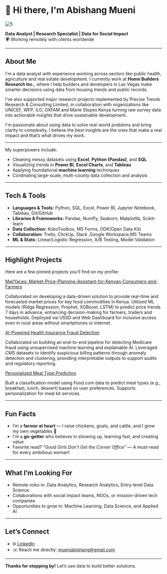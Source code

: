 # 👋 Hi there, I'm Abishang Mueni 

![5](https://github.com/user-attachments/assets/cdb4bca9-fb3c-4325-bb44-d86406d72b13)

 **Data Analyst | Research Specialist | Data for Social Impact**  
🌍 Working remotely with clients worldwide  

---

## About Me  
I'm a data analyst with experience working across sectors like public health, agriculture and real estate development. I currently work at **Home Builders Research Inc.**, where I help builders and developers in Las Vegas make smarter decisions using data from housing trends and public records.

I’ve also supported major research projects implemented by Precise Trends Research & Consulting Limited, in collaboration with organizations like UNICEF, WFP, ILO, OXFAM and Marie Stopes Kenya turning raw survey data into actionable insights that drive sustainable development..

I'm passionate about using data to solve real-world problems and bring clarity to complexity. I believe the best insights are the ones that make a real impact and that’s what drives my work.

---

My superpowers include:
- Cleaning messy datasets using **Excel**, **Python (Pandas)**, and **SQL**
- Visualizing trends in **Power BI**, **Excel Charts**, and **Tableau**
- Applying foundational **machine learning** techniques
- Cordinating large-scale, multi-county data collection and analysis

---

##  Tech & Tools

- **Languages & Tools:** Python, SQL, Excel, Power BI, Jupyter Notebook, Tableau, Git/GitHub  
- **Libraries & Frameworks:** Pandas, NumPy, Seaborn, Matplotlib, Scikit-learn  
- **Data Collection:** KoboToolbox, MS Forms, ODK(Open Data Kit) 
- **Collaboration:** Trello, ClickUp, Slack ,Google Workspace,MS Teams
- **ML & Stats:** Linear/Logistic Regression, A/B Testing, Model Validation  

---

##  Highlight Projects  
Here are a few pinned projects you’ll find on my profile:

[MaliYaLeo: Market-Price-Planning-Assistant-for-Kenyan-Consumers-and-Farmers](https://github.com/Abishang21/MaliYaLeo)

Collaborated on developing a data-driven solution to provide real-time and forecasted market prices for key food commodities in Kenya. Utilized ML models (Ridge Regression, Prophet, XGBoost, LSTM) to predict price trends 7 days in advance, enhancing decision-making for farmers, traders and households. Deployed via USSD and Web Dashboard for inclusive access even in rural areas without smartphones or internet.

[AI-Powered Health Insurance Fraud Detection](https://github.com/Abishang21/AI-Powered-Health-Insurance-Fraud-Detection)

Collaborated on building an end-to-end pipeline for detecting Medicare fraud using unsupervised machine learning and explainable AI. Leveraged CMS datasets to identify suspicious billing patterns through anomaly detection and clustering, providing interpretable outputs to support audits and regulatory reporting.

[Personalized Meal Type Prediction](https://github.com/Abishang21/Personalized-Meal-Type-Prediction)

Built a classification model using Food.com data to predict meal types (e.g., breakfast, lunch, dessert) based on user preferences. Supports personalization for meal kit services.

---

##  Fun Facts  
-  I’m a **farmer at heart** — I raise chickens, goats, and cattle, and I grow my own vegetables 🌿  
-  I'm a **go-getter** who believes in showing up, learning fast, and creating value  
-  Favorite read? _“Good Girls Don’t Get the Corner Office”_ — A must-read for every ambitious woman!

---

##  What I’m Looking For  
- Remote roles in: Data Analytics, Research Analytics, Entry-level Data Science  
- Collaborations with social impact teams, NGOs, or mission-driven tech companies  
- Opportunities to grow in: Machine Learning, Data Science, and Applied AI  

---

## Let’s Connect  
- 🌐 [LinkedIn](https://www.linkedin.com/in/abishangmueni/)    
- ✉️ Reach me directly: mueniabishang@gmail.com 

---

**Thanks for stopping by!** Let’s use data to build better solutions. 
